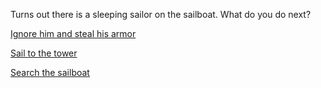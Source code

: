 Turns out there is a sleeping sailor on the sailboat. What do you do next?

[Ignore him and steal his armor](./super-powers/super-powers.md)

[Sail to the tower](sail/sail.md)

[Search the sailboat](search/search.md)
